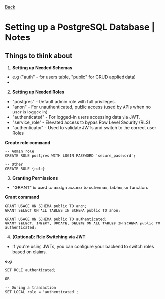 [Back](../index.md)

# Setting up a PostgreSQL Database | Notes

## Things to think about
1. **Setting up Needed Schemas**
  - e.g ("auth" - for users table, "public" for CRUD applied data)
  - 
2. **Setting up Needed Roles**
  - "postgres" - Default admin role with full privileges.
  - "anon" - For unauthenticated, public access (used by APIs when no user is logged in)
  - "authenticated" - For logged-in users accessing data via JWT.
  - "service_role" - Elevated access to bypas Row Level Security (RLS)
  - "authenticator" - Used to validate JWTs and switch to the correct user Roles

  **Create role command**
  ```
  -- Admin role
  CREATE ROLE postgres WITH LOGIN PASSWORD 'secure_password';

  -- Other 
  CREATE ROLE {role}
  ```
3. **Granting Permissions**
  - "GRANT" is used to assign access to schemas, tables, or function.

  **Grant command**
  ```
  GRANT USAGE ON SCHEMA public TO anon;
  GRANT SELECT ON ALL TABLES IN SCHEMA public TO anon;

  GRANT USAGE ON SCHEMA public TO authenticated;
  GRANT SELECT, INSERT, UPDATE, DELETE ON ALL TABLES IN SCHEMA public TO authenticated;
  ```
4. **(Optional): Role Switching via JWT**
  - If you're using JWTs, you can configure your backend to switch roles based on claims.
  
  **e.g**
  ```
  SET ROLE authenticated;
  
  OR 
  
  -- During a transaction
  SET LOCAL role = 'authenticated'; 
  ```
  
